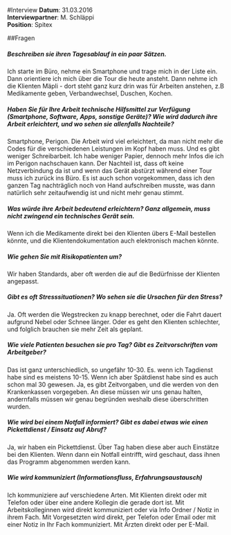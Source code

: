 #Interview
**Datum**: 31.03.2016<br/>
**Interviewpartner**: M. Schläppi<br/>
**Position**: Spitex

##Fragen

##### Beschreiben sie ihren Tagesablauf in ein paar Sätzen.
Ich starte im Büro, nehme ein Smartphone und trage mich in der Liste ein. 
Dann orientiere ich mich über die Tour die heute ansteht. 
Dann nehme ich die Klienten Mäpli - dort steht ganz kurz drin was für Arbeiten anstehen, z.B  Medikamente geben, Verbandwechsel, Duschen, Kochen.

##### Haben Sie für Ihre Arbeit technische Hilfsmittel zur Verfügung (Smartphone, Software, Apps, sonstige Geräte)? Wie wird dadurch ihre Arbeit erleichtert, und wo sehen sie allenfalls Nachteile?
Smartphone, Perigon. Die Arbeit wird viel erleichtert, da man nicht mehr die Codes für die verschiedenen Leistungen im Kopf haben muss. 
Und es gibt weniger Schreibarbeit. Ich habe weniger Papier, dennoch mehr Infos die ich im Perigon nachschauen kann. 
Der Nachteil ist, dass oft keine Netzverbindung da ist und wenn das Gerät abstürzt während einer Tour muss ich zurück ins Büro. 
Es ist auch schon vorgekommen, dass ich den ganzen Tag nachträglich noch von Hand aufschreiben musste, was dann natürlich sehr zeitaufwendig ist und nicht mehr genau stimmt.

##### Was würde ihre Arbeit bedeutend erleichtern? Ganz allgemein, muss nicht zwingend ein technisches Gerät sein.
Wenn ich die Medikamente direkt bei den Klienten übers E-Mail bestellen könnte, und die Klientendokumentation auch elektronisch machen könnte.

##### Wie gehen Sie mit Risikopatienten um?
Wir haben Standards, aber oft werden die auf die Bedürfnisse der Klienten angepasst.

##### Gibt es oft Stresssituationen? Wo sehen sie die Ursachen für den Stress?
Ja. Oft werden die Wegstrecken zu knapp berechnet, oder die Fahrt dauert aufgrund Nebel oder Schnee länger. 
Oder es geht den Klienten schlechter, und folglich brauchen sie mehr Zeit als geplant.

##### Wie viele Patienten besuchen sie pro Tag? Gibt es Zeitvorschriften vom Arbeitgeber?
Das ist ganz unterschiedlich, so ungefähr 10-30. Es. wenn ich Tagdienst habe sind es meistens 10-15. 
Wenn ich aber Spätdienst habe sind es auch schon mal 30 gewesen. 
Ja, es gibt Zeitvorgaben, und die werden von den Krankenkassen vorgegeben. An diese müssen wir uns genau halten, andernfalls müssen wir genau begründen weshalb diese überschritten wurden.

##### Wie wird bei einem Notfall informiert? Gibt es dabei etwas wie einen Pickettdienst / Einsatz auf Abruf? 
Ja, wir haben ein Pickettdienst. Über Tag haben diese aber auch Einstätze bei den Klienten. 
Wenn dann ein Notfall eintrifft, wird geschaut, dass ihnen das Programm abgenommen werden kann.

##### Wie wird kommuniziert (Informationsfluss, Erfahrungsaustausch)
Ich kommuniziere auf verschiedene Arten. Mit Klienten direkt oder mit Telefon oder über eine andere Kollegin die gerade dort ist. 
Mit Arbeitskolleginnen wird direkt kommuniziert oder via Info Ordner / Notiz in ihrem Fach. 
Mit Vorgesetzten wird direkt, per Telefon oder Email oder mit einer Notiz in Ihr Fach kommuniziert. 
Mit Ärzten direkt oder per E-Mail.